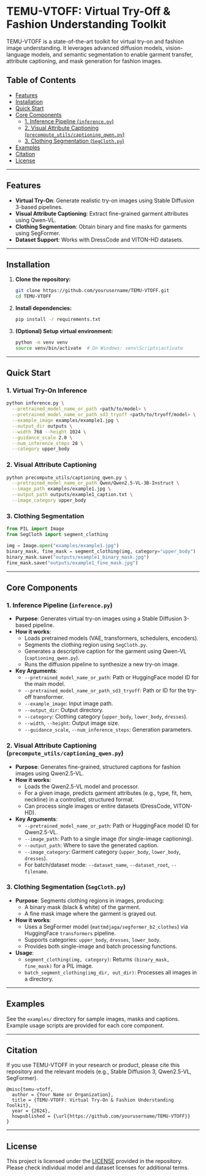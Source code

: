# TEMU-VTOFF: Virtual Try-Off & Fashion Understanding Toolkit

TEMU-VTOFF is a state-of-the-art toolkit for virtual try-on and fashion image understanding. It leverages advanced diffusion models, vision-language models, and semantic segmentation to enable garment transfer, attribute captioning, and mask generation for fashion images.

## Table of Contents

- [Features](#features)
- [Installation](#installation)
- [Quick Start](#quick-start)
- [Core Components](#core-components)
  - [1. Inference Pipeline (`inference.py`)](#1-inference-pipeline-inferencepy)
  - [2. Visual Attribute Captioning (`precompute_utils/captioning_qwen.py`)](#2-visual-attribute-captioning-precompute_utilscaptioning_qwenpy)
  - [3. Clothing Segmentation (`SegCloth.py`)](#3-clothing-segmentation-segclothpy)
- [Examples](#examples)
- [Citation](#citation)
- [License](#license)

---

## Features

- **Virtual Try-On**: Generate realistic try-on images using Stable Diffusion 3-based pipelines.
- **Visual Attribute Captioning**: Extract fine-grained garment attributes using Qwen-VL.
- **Clothing Segmentation**: Obtain binary and fine masks for garments using SegFormer.
- **Dataset Support**: Works with DressCode and VITON-HD datasets.

---

## Installation

1. **Clone the repository:**

   ```bash
   git clone https://github.com/yourusername/TEMU-VTOFF.git
   cd TEMU-VTOFF
   ```

2. **Install dependencies:**

   ```bash
   pip install -r requirements.txt
   ```

3. **(Optional) Setup virtual environment:**
   ```bash
   python -m venv venv
   source venv/bin/activate  # On Windows: venv\Scripts\activate
   ```

---

## Quick Start

### 1. Virtual Try-On Inference

```bash
python inference.py \
  --pretrained_model_name_or_path <path/to/model> \
  --pretrained_model_name_or_path_sd3_tryoff <path/to/tryoff/model> \
  --example_image examples/example1.jpg \
  --output_dir outputs \
  --width 768 --height 1024 \
  --guidance_scale 2.0 \
  --num_inference_steps 28 \
  --category upper_body
```

### 2. Visual Attribute Captioning

```bash
python precompute_utils/captioning_qwen.py \
  --pretrained_model_name_or_path Qwen/Qwen2.5-VL-3B-Instruct \
  --image_path examples/example1.jpg \
  --output_path outputs/example1_caption.txt \
  --image_category upper_body
```

### 3. Clothing Segmentation

```python
from PIL import Image
from SegCloth import segment_clothing

img = Image.open("examples/example1.jpg")
binary_mask, fine_mask = segment_clothing(img, category="upper_body")
binary_mask.save("outputs/example1_binary_mask.jpg")
fine_mask.save("outputs/example1_fine_mask.jpg")
```

---

## Core Components

### 1. Inference Pipeline (`inference.py`)

- **Purpose**: Generates virtual try-on images using a Stable Diffusion 3-based pipeline.
- **How it works**:
  - Loads pretrained models (VAE, transformers, schedulers, encoders).
  - Segments the clothing region using `SegCloth.py`.
  - Generates a descriptive caption for the garment using Qwen-VL (`captioning_qwen.py`).
  - Runs the diffusion pipeline to synthesize a new try-on image.
- **Key Arguments**:
  - `--pretrained_model_name_or_path`: Path or HuggingFace model ID for the main model.
  - `--pretrained_model_name_or_path_sd3_tryoff`: Path or ID for the try-off transformer.
  - `--example_image`: Input image path.
  - `--output_dir`: Output directory.
  - `--category`: Clothing category (`upper_body`, `lower_body`, `dresses`).
  - `--width`, `--height`: Output image size.
  - `--guidance_scale`, `--num_inference_steps`: Generation parameters.

### 2. Visual Attribute Captioning (`precompute_utils/captioning_qwen.py`)

- **Purpose**: Generates fine-grained, structured captions for fashion images using Qwen2.5-VL.
- **How it works**:
  - Loads the Qwen2.5-VL model and processor.
  - For a given image, predicts garment attributes (e.g., type, fit, hem, neckline) in a controlled, structured format.
  - Can process single images or entire datasets (DressCode, VITON-HD).
- **Key Arguments**:
  - `--pretrained_model_name_or_path`: Path or HuggingFace model ID for Qwen2.5-VL.
  - `--image_path`: Path to a single image (for single-image captioning).
  - `--output_path`: Where to save the generated caption.
  - `--image_category`: Garment category (`upper_body`, `lower_body`, `dresses`).
  - For batch/dataset mode: `--dataset_name`, `--dataset_root`, `--filename`.

### 3. Clothing Segmentation (`SegCloth.py`)

- **Purpose**: Segments clothing regions in images, producing:
  - A binary mask (black & white) of the garment.
  - A fine mask image where the garment is grayed out.
- **How it works**:
  - Uses a SegFormer model (`mattmdjaga/segformer_b2_clothes`) via HuggingFace `transformers` pipeline.
  - Supports categories: `upper_body`, `dresses`, `lower_body`.
  - Provides both single-image and batch processing functions.
- **Usage**:
  - `segment_clothing(img, category)`: Returns `(binary_mask, fine_mask)` for a PIL image.
  - `batch_segment_clothing(img_dir, out_dir)`: Processes all images in a directory.

---

## Examples

See the `examples/` directory for sample images, masks and captions. Example usage scripts are provided for each core component.

---

## Citation

If you use TEMU-VTOFF in your research or product, please cite this repository and the relevant models (e.g., Stable Diffusion 3, Qwen2.5-VL, SegFormer).

```
@misc{temu-vtoff,
  author = {Your Name or Organization},
  title = {TEMU-VTOFF: Virtual Try-On & Fashion Understanding Toolkit},
  year = {2024},
  howpublished = {\url{https://github.com/yourusername/TEMU-VTOFF}}
}
```

---

## License

This project is licensed under the [LICENSE](LICENSE) provided in the repository. Please check individual model and dataset licenses for additional terms.

